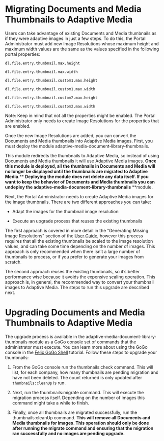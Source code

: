 # Migrating Documents and Media Thumbnails to Adaptive Media

Users can take advantage of existing Documents and Media thumbnails as if they were adaptive images in just a few steps. To do this, the Portal Administrator must add new Image Resolutions whose maximum height and maximum width values are the same as the values specified in the following portal properties:

    dl.file.entry.thumbnail.max.height

    dl.file.entry.thumbnail.max.width

    dl.file.entry.thumbnail.custom1.max.height

    dl.file.entry.thumbnail.custom1.max.width

    dl.file.entry.thumbnail.custom2.max.height

    dl.file.entry.thumbnail.custom2.max.width

Note: Keep in mind that not all the properties might be enabled. The Portal Administrator only needs to create Image Resolutions for the properties that are enabled.

Once the new Image Resolutions are added, you can convert the Documents and Media thumbnails into Adaptive Media images. First, you must deploy the module adaptive-media-document-library-thumbnails. 

This module redirects the thumbnails to Adaptive Media, so instead of using Documents and Media thumbnails it will use Adaptive Media images. **Once this module is deployed, all the thumbnails in Documents and Media will no longer be displayed until the thumbnails are migrated to Adaptive Media.**** **Deploying the module does not delete any data itself. If you want to keep the behavior of Documents and Media thumbnails you can undeploy the  adaptive-media-document-library-thumbnails** **module.

Next, the Portal Administrator needs to create Adaptive Media images for the image thumbnails. There are two different approaches you can take:

* Adapt the images for the thumbnail image resolution

* Execute an upgrade process that reuses the existing thumbnails

The first approach is covered in more detail in the "Generating Missing Image Resolutions" section of the [User Guide](https://docs.google.com/document/d/1nAkNxzoHeEc2upPiLtRQ8lSBOvj6isXvCXc6wSaulLg/edit#heading=h.8kvvlmd852i), however this process requires that all the existing thumbnails be scaled to the image resolution values, and can take some time depending on the number of images. This approach is only recommended when there isn’t a large number of thumbnails to process, or if you prefer to generate your images from scratch.

The second approach reuses the existing thumbnails, so it’s better performance wise because it avoids the expensive scaling operation. This approach is, in general, the recommended way to convert your thumbnail images to Adaptive Media. The steps to run this upgrade are described next.

# Upgrading Documents and Media Thumbnails to Adaptive Media

The upgrade process is available in the adaptive-media-document-library-thumbnails  module as a GoGo console set of commands that the administrator must execute. You can learn more about using the GoGo console in the [Felix GoGo Shell](https://dev.liferay.com/develop/reference/-/knowledge_base/7-0/using-the-felix-gogo-shell) tutorial. Follow these steps to upgrade your thumbnails:

1. From the GoGo console run the thumbnails:check command. This will list, for each company, how many thumbnails are pending migration and have not been deleted. The count returned is only updated after `thumbnails:cleanUp` is run.

2. Next, run the thumbnails:migrate command. This will execute the migration process itself. Depending on the number of images this command might take a while to finish.

3. Finally, once all thumbnails are migrated successfully, run the thumbnails:cleanUp command. **This ****will remove ****all Documents and Media thumbnails**** for images****. This operation should only be done after running the migrate command and ensuring that the migration ran successfully and no images are pending upgrade.**

